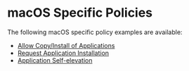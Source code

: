[title]: # (macOS Specific Policies)
[tags]: # ( )
[priority]: # (4800)
# macOS Specific Policies

The following macOS specific policy examples are available:

* [Allow Copy/Install of Applications](mac-copy-install.md)
* [Request Application Installation](mac-app-install-approval-request.md)
* [Application Self-elevation](mac-self-elevation.md)
